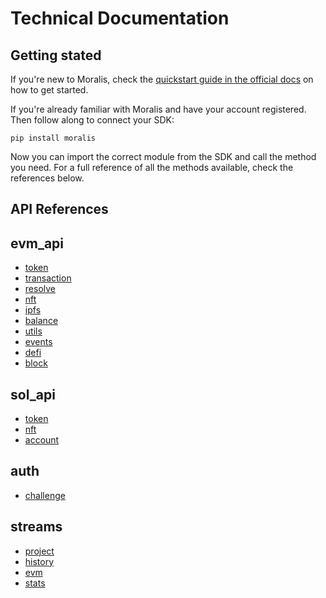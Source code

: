 
# Technical Documentation

## Getting stated

If you're new to Moralis, check the [quickstart guide in the official docs](https://docs.moralis.io/moralis-dapp/getting-started) on how to get started.

If you're already familiar with Moralis and have your account registered. Then follow along to connect your SDK:


```shell
pip install moralis
```

Now you can import the correct module from the SDK and call the method you need. For a full reference of all the methods available, check the references below.

## API References
## evm_api

- [token](./evm_api/token.md)
- [transaction](./evm_api/transaction.md)
- [resolve](./evm_api/resolve.md)
- [nft](./evm_api/nft.md)
- [ipfs](./evm_api/ipfs.md)
- [balance](./evm_api/balance.md)
- [utils](./evm_api/utils.md)
- [events](./evm_api/events.md)
- [defi](./evm_api/defi.md)
- [block](./evm_api/block.md)

## sol_api

- [token](./sol_api/token.md)
- [nft](./sol_api/nft.md)
- [account](./sol_api/account.md)

## auth

- [challenge](./auth/challenge.md)

## streams

- [project](./streams/project.md)
- [history](./streams/history.md)
- [evm](./streams/evm.md)
- [stats](./streams/stats.md)

